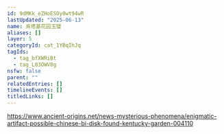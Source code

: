```yaml
---
id: 9dMKk_eZHoESOy0wt94wR
lastUpdated: "2025-06-13"
name: 肯塔基花园玉璧
aliases: []
layer: 5
categoryId: cat_1YBqIhJq
tagIds:
  - tag_bfXWRiBt
  - tag_L83OWV8g
nsfw: false
parent: ""
relatedEntries: []
timelineEvents: []
titledLinks: []
---
```


https://www.ancient-origins.net/news-mysterious-phenomena/enigmatic-artifact-possible-chinese-bi-disk-found-kentucky-garden-004110